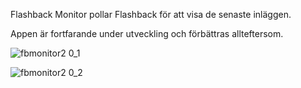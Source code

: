 Flashback Monitor pollar Flashback för att visa de senaste inläggen.

Appen är fortfarande under utveckling och förbättras allteftersom.

![fbmonitor2 0_1](https://github.com/user-attachments/assets/2460dd0f-3b3f-415d-aaaf-b2f8202a3588)

![fbmonitor2 0_2](https://github.com/user-attachments/assets/1db13759-5999-42bb-9af6-88e7f03cee91)
